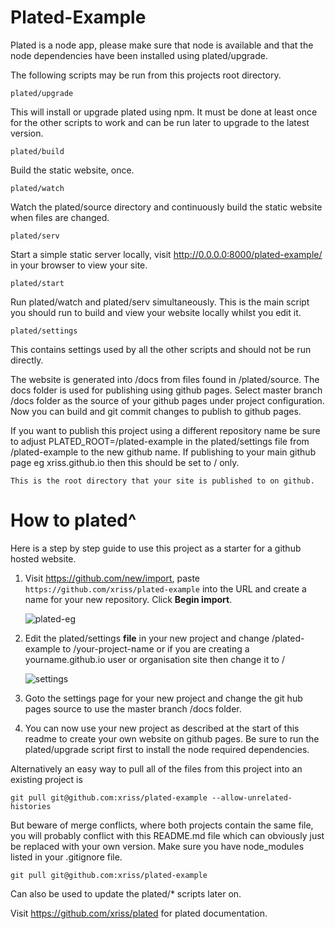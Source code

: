 # Plated-Example


Plated is a node app, please make sure that node is available and that
the node dependencies have been installed using plated/upgrade.



The following scripts may be run from this projects root directory.

	plated/upgrade

This will install or upgrade plated using npm. It must be done at least 
once for the other scripts to work and can be run later to upgrade to 
the latest version.


	plated/build

Build the static website, once.


	plated/watch

Watch the plated/source directory and continuously build the static 
website when files are changed.


	plated/serv

Start a simple static server locally, visit 
http://0.0.0.0:8000/plated-example/ in your browser to view your 
site.


	plated/start

Run plated/watch and plated/serv simultaneously. This is the main 
script you should run to build and view your website locally whilst you 
edit it.


	plated/settings

This contains settings used by all the other scripts and should not be 
run directly.

The website is generated into /docs from files found in /plated/source. The 
docs folder is used for publishing using github pages. Select 
master branch /docs folder as the source of your github pages under 
project configuration. Now you can build and git commit changes to 
publish to github pages.

If you want to publish this project using a different repository name 
be sure to adjust PLATED_ROOT=/plated-example in the plated/settings file from 
/plated-example to the new github name. If publishing to your main 
github page eg xriss.github.io then this should be set to / only.

    This is the root directory that your site is published to on github.



# How to plated^

Here is a step by step guide to use this project as a starter for a github hosted website.

1. Visit https://github.com/new/import, 
paste `https://github.com/xriss/plated-example` into the URL and 
create a name for your new repository. Click **Begin import**.

    ![plated-eg](https://cloud.githubusercontent.com/assets/1515961/21818265/07abc360-d75f-11e6-8260-bf842eb2f7aa.png)

2. Edit the plated/settings **file** in your new project and change 
/plated-example to /your-project-name or if you are creating a 
yourname.github.io user or organisation site then change it to /

    ![settings](https://cloud.githubusercontent.com/assets/1515961/21817287/57385988-d75b-11e6-8a61-ac33fd259e78.png)
    
3. Goto the settings page for your new project and change the git hub
pages source to use the master branch /docs folder.

4. You can now use your new project as described at the start of this 
readme to create your own website on github pages. Be sure to run the 
plated/upgrade script first to install the node required dependencies.


Alternatively an easy way to pull all of the files from this project 
into an existing project is

`git pull git@github.com:xriss/plated-example --allow-unrelated-histories`

But beware of merge conflicts, where both projects contain the same 
file, you will probably conflict with this README.md file which can 
obviously just be replaced with your own version. Make sure you have 
node_modules listed in your .gitignore file.

	git pull git@github.com:xriss/plated-example

Can also be used to update the plated/* scripts later on.


Visit https://github.com/xriss/plated for plated documentation.
